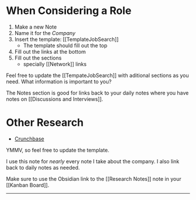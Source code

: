 # When Considering a Role

1. Make a new Note
2. Name it for the _Company_
3. Insert the template: [[TemplateJobSearch]]
	- The template should fill out the top 
4. Fill out the links at the bottom
5. Fill out the sections
	- specially [[Network]] links

Feel free to update the [[TempateJobSearch]] with aditional sections as you need. What information is important to you?

The Notes section is good for links back to your daily notes where you have notes on [[Discussions and Interviews]].

# Other Research

- [Crunchbase][cb]

YMMV, so feel free to update the template.

I use this note for _nearly_ every note I take about the company. I also link back to daily notes as needed.

Make sure to use the Obsidian link to the [[Research Notes]] note in your [[Kanban Board]].

---
[cb]: https://crunchbase.com
